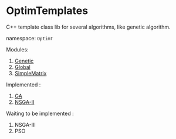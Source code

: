 # OptimTemplates
 
C++ template class lib for several algorithms, like genetic algorithm.

namespace: `OptimT`

Modules:
1. [Genetic](./docs/Genetic.md)
2. [Global](./docs/Genetic.md)
3. [SimpleMatrix](./docs/SimpleMatrix.md)


Implemented : 
1. [GA](./docs/Genetic/SOGA.md)
2. [NSGA-II](./docs/Genetic/NSGA2.md)

Waiting to be implemented :
1. NSGA-III
2. PSO